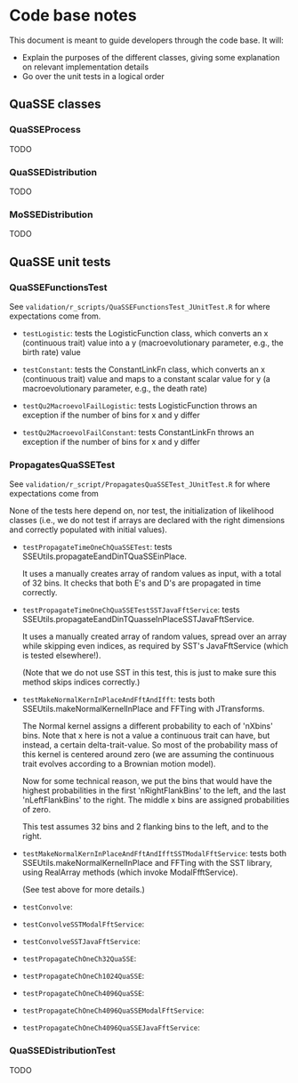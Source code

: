 # Code base notes

This document is meant to guide developers through the code base.
It will:

* Explain the purposes of the different classes, giving some explanation on
relevant implementation details
* Go over the unit tests in a logical order

## QuaSSE classes

### QuaSSEProcess

TODO

### QuaSSEDistribution

TODO

### MoSSEDistribution

TODO

## QuaSSE unit tests

### QuaSSEFunctionsTest

See `validation/r_scripts/QuaSSEFunctionsTest_JUnitTest.R` for where
expectations come from.

* `testLogistic`: tests the LogisticFunction class, which converts an
  x (continuous trait) value into a y (macroevolutionary parameter, e.g.,
  the birth rate) value

* `testConstant`: tests the ConstantLinkFn class, which converts an
  x (continuous trait) value and maps to a constant scalar value for y
  (a macroevolutionary parameter, e.g., the death rate)

* `testQu2MacroevolFailLogistic`: tests LogisticFunction throws an
  exception if the number of bins for x and y differ

* `testQu2MacroevolFailConstant`: tests ConstantLinkFn throws an
  exception if the number of bins for x and y differ

### PropagatesQuaSSETest

See `validation/r_script/PropagatesQuaSSETest_JUnitTest.R` for where
expectations come from

None of the tests here depend on, nor test, the initialization of
likelihood classes (i.e., we do not test if arrays are declared with
the right dimensions and correctly populated with initial values).

* `testPropagateTimeOneChQuaSSETest`: tests
  SSEUtils.propagateEandDinTQuaSSEinPlace.
  
  It uses a manually creates array of random values as input, with a
  total of 32 bins. It checks that both E's and D's are propagated in
  time correctly.

* `testPropagateTimeOneChQuaSSETestSSTJavaFftService`: tests
  SSEUtils.propagateEandDinTQuasseInPlaceSSTJavaFftService.
  
  It uses a manually created array of random values, spread over an
  array while skipping even indices, as required by SST's
  JavaFftService (which is tested elsewhere!).
  
  (Note that we do not use SST in this test, this is just to make
  sure this method skips indices correctly.)

* `testMakeNormalKernInPlaceAndFftAndIfft`: tests both
  SSEUtils.makeNormalKernelInPlace and FFTing with JTransforms.
  
  The Normal kernel assigns a different probability to each of
  'nXbins' bins. Note that x here is not a value a continuous trait
  can have, but instead, a certain delta-trait-value. So most of the
  probability mass of this kernel is centered around zero (we are
  assuming the continuous trait evolves according to a Brownian motion
  model).
  
  Now for some technical reason, we put the bins that would have the
  highest probabilities in the first 'nRightFlankBins' to the left,
  and the last 'nLeftFlankBins' to the right.
  The middle x bins are assigned probabilities of zero.
  
  This test assumes 32 bins and 2 flanking bins to the left, and to
  the right.

* `testMakeNormalKernInPlaceAndFftAndIfftSSTModalFftService`: tests
  both SSEUtils.makeNormalKernelInPlace and FFTing with the SST
  library, using RealArray methods (which invoke ModalFfftService).
  
  (See test above for more details.)

* `testConvolve`:

* `testConvolveSSTModalFftService`:

* `testConvolveSSTJavaFftService`:

* `testPropagateChOneCh32QuaSSE`:

* `testPropagateChOneCh1024QuaSSE`:

* `testPropagateChOneCh4096QuaSSE`:

* `testPropagateChOneCh4096QuaSSEModalFftService`:

* `testPropagateChOneCh4096QuaSSEJavaFftService`:

### QuaSSEDistributionTest

TODO
